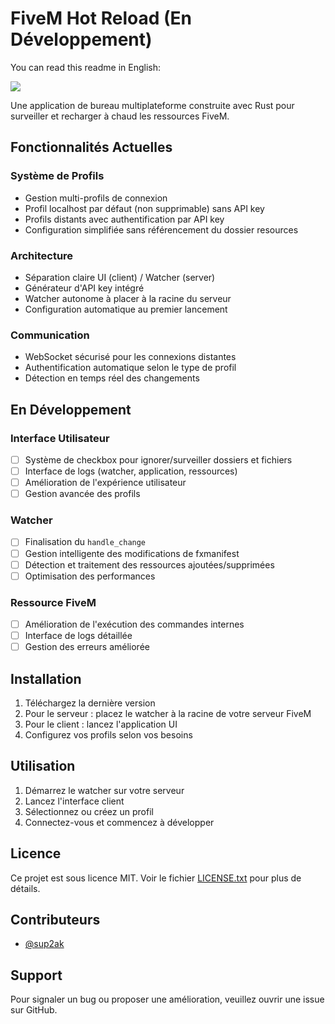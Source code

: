 # FiveM Hot Reload (En Développement)

You can read this readme in English:

[![](https://img.shields.io/badge/English-000?style=for-the-badge&logo=github&logoColor=white)](README.md)

Une application de bureau multiplateforme construite avec Rust pour surveiller et recharger à chaud les ressources FiveM.

## Fonctionnalités Actuelles

### Système de Profils
- Gestion multi-profils de connexion
- Profil localhost par défaut (non supprimable) sans API key
- Profils distants avec authentification par API key
- Configuration simplifiée sans référencement du dossier resources

### Architecture
- Séparation claire UI (client) / Watcher (server)
- Générateur d'API key intégré
- Watcher autonome à placer à la racine du serveur
- Configuration automatique au premier lancement

### Communication
- WebSocket sécurisé pour les connexions distantes
- Authentification automatique selon le type de profil
- Détection en temps réel des changements

## En Développement

### Interface Utilisateur
- [ ] Système de checkbox pour ignorer/surveiller dossiers et fichiers
- [ ] Interface de logs (watcher, application, ressources)
- [ ] Amélioration de l'expérience utilisateur
- [ ] Gestion avancée des profils

### Watcher
- [ ] Finalisation du `handle_change`
- [ ] Gestion intelligente des modifications de fxmanifest
- [ ] Détection et traitement des ressources ajoutées/supprimées
- [ ] Optimisation des performances

### Ressource FiveM
- [ ] Amélioration de l'exécution des commandes internes
- [ ] Interface de logs détaillée
- [ ] Gestion des erreurs améliorée

## Installation

1. Téléchargez la dernière version
2. Pour le serveur : placez le watcher à la racine de votre serveur FiveM
3. Pour le client : lancez l'application UI
4. Configurez vos profils selon vos besoins

## Utilisation

1. Démarrez le watcher sur votre serveur
2. Lancez l'interface client
3. Sélectionnez ou créez un profil
4. Connectez-vous et commencez à développer

## Licence

Ce projet est sous licence MIT. Voir le fichier [LICENSE.txt](LICENSE.txt) pour plus de détails.

## Contributeurs

- [@sup2ak](https://github.com/sup2ak)

## Support

Pour signaler un bug ou proposer une amélioration, veuillez ouvrir une issue sur GitHub.
